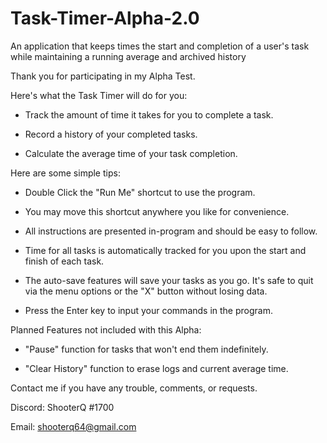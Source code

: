 # Task-Timer-Alpha-2.0
An application that keeps times the start and completion of a user's task while maintaining a running average and archived history

Thank you for participating in my Alpha Test. 

Here's what the Task Timer will do for you: 

- Track the amount of time it takes for you to complete a task.

- Record a history of your completed tasks. 

- Calculate the average time of your task completion. 


Here are some simple tips: 

- Double Click the "Run Me" shortcut to use the program. 

- You may move this shortcut anywhere you like for convenience.

- All instructions are presented in-program and should be easy to follow.

- Time for all tasks is automatically tracked for you upon the start and
finish of each task. 

- The auto-save features will save your tasks as you go. It's safe to quit
via the menu options or the "X" button without losing data.  

- Press the Enter key to input your commands in the program. 


Planned Features not included with this Alpha: 

- "Pause" function for tasks that won't end them indefinitely. 

- "Clear History" function to erase logs and current average time. 
 

Contact me if you have any trouble, comments, or requests. 

Discord: ShooterQ #1700

Email: shooterq64@gmail.com 



